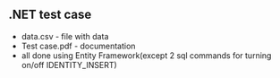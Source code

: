 ## .NET test case

* data.csv - file with data
* Test case.pdf - documentation
* all done using Entity Framework(except 2 sql commands for turning on/off IDENTITY_INSERT)
